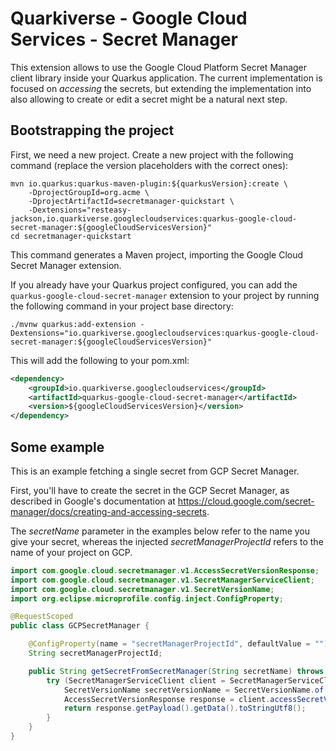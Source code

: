 # Quarkiverse - Google Cloud Services - Secret Manager

This extension allows to use the Google Cloud Platform Secret Manager client library inside your Quarkus application. The current implementation is focused on _accessing_ the secrets, but extending the implementation into also allowing to create or edit a secret might be a natural next step.

## Bootstrapping the project

First, we need a new project. Create a new project with the following command (replace the version placeholders with the correct ones):

```shell script
mvn io.quarkus:quarkus-maven-plugin:${quarkusVersion}:create \
    -DprojectGroupId=org.acme \
    -DprojectArtifactId=secretmanager-quickstart \
    -Dextensions="resteasy-jackson,io.quarkiverse.googlecloudservices:quarkus-google-cloud-secret-manager:${googleCloudServicesVersion}"
cd secretmanager-quickstart
```

This command generates a Maven project, importing the Google Cloud Secret Manager extension.

If you already have your Quarkus project configured, you can add the `quarkus-google-cloud-secret-manager` extension to your project by running the following command in your project base directory:
```shell script
./mvnw quarkus:add-extension -Dextensions="io.quarkiverse.googlecloudservices:quarkus-google-cloud-secret-manager:${googleCloudServicesVersion}"
```

This will add the following to your pom.xml:

```xml
<dependency>
    <groupId>io.quarkiverse.googlecloudservices</groupId>
    <artifactId>quarkus-google-cloud-secret-manager</artifactId>
    <version>${googleCloudServicesVersion}</version>
</dependency>
```

## Some example
This is an example fetching a single secret from GCP Secret Manager.

First, you'll have to create the secret in the GCP Secret Manager, as described in Google's documentation at https://cloud.google.com/secret-manager/docs/creating-and-accessing-secrets.

The _secretName_ parameter in the examples below refer to the name you give your secret, whereas the injected _secretManagerProjectId_ refers to the name of your project on GCP.

```java
import com.google.cloud.secretmanager.v1.AccessSecretVersionResponse;
import com.google.cloud.secretmanager.v1.SecretManagerServiceClient;
import com.google.cloud.secretmanager.v1.SecretVersionName;
import org.eclipse.microprofile.config.inject.ConfigProperty;

@RequestScoped
public class GCPSecretManager {

    @ConfigProperty(name = "secretManagerProjectId", defaultValue = "")
    String secretManagerProjectId;

    public String getSecretFromSecretManager(String secretName) throws IOException {
        try (SecretManagerServiceClient client = SecretManagerServiceClient.create()) {
            SecretVersionName secretVersionName = SecretVersionName.of(secretManagerProjectId, secretName, "latest");
            AccessSecretVersionResponse response = client.accessSecretVersion(secretVersionName);
            return response.getPayload().getData().toStringUtf8();
        }
    }
}
```